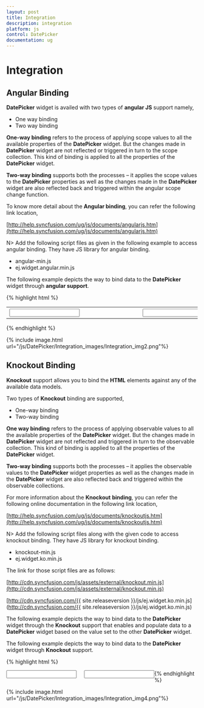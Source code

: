 ```yaml
---
layout: post
title: Integration
description: integration
platform: js
control: DatePicker
documentation: ug
---
```


# Integration

## Angular Binding

**DatePicker** widget is availed with two types of **angular JS** support namely, 

* One way binding
* Two way binding 

**One-way binding** refers to the process of applying scope values to all the available properties of the **DatePicker** widget. But the changes made in **DatePicker** widget are not reflected or triggered in turn to the scope collection. This kind of binding is applied to all the properties of the **DatePicker** widget.

**Two-way binding** supports both the processes – it applies the scope values to the **DatePicker** properties as well as the changes made in the **DatePicker** widget are also reflected back and triggered within the angular scope change function.

To know more detail about the **Angular binding**, you can refer the following link location,

[http://help.syncfusion.com/ug/js/documents/angularjs.htm](http://help.syncfusion.com/ug/js/documents/angularjs.htm)

N> Add the following script files as given in the following example to access angular binding. They have JS library for angular binding.

* angular-min.js
* ej.widget.angular.min.js

The following example depicts the way to bind data to the **DatePicker** widget through **angular support**.

{% highlight html %}

<!doctype html>
<html xmlns="http://www.w3.org/1999/xhtml" ng-app="DateCtrl">
   <head>
      <title>Essential Studio for JavaScript : DatePicker - Angular</title>
      <!-- style sheet for default theme(flat azure) -->
      <link href="http://cdn.syncfusion.com/{{ site.releaseversion }}/js/web/flat-azure/ej.web.all.min.css" rel="stylesheet" />
      <!--scripts-->
      <script src="http://cdn.syncfusion.com/js/assets/external/jquery-1.10.2.min.js"> </script>
      <script src="http://cdn.syncfusion.com/js/assets/external/jquery.globalize.min.js"></script>
      <script src="http://cdn.syncfusion.com/js/assets/external/jquery.easing.1.3.min.js"> </script>
      <script src="http://cdn.syncfusion.com/js/assets/external/angular.min.js"> </script>
      <script src="http://cdn.syncfusion.com/{{ site.releaseversion }}/js/web/ej.web.all.min.js"></script>
      <script src="http://cdn.syncfusion.com/{{ site.releaseversion }}/js/ej.widget.angular.min.js"></script>
   </head>
   <body ng-controller="DatePickerCtrl">
      <table>
         <th>
            <div id="control">
               <input id="datepicker" ej-datepicker e-value="dateValue" e-enablestrictmode="true" />
            </div>
         </th>
         <th>
            <div id="binding">
               <input id="datepicker1" ej-datepicker e-value="dateValue" e-enablestrictmode="true" />
            </div>
         </th>
      </table>
      <script type="text/javascript">
         angular.module('DateCtrl', ['ejangular'])
          .controller('DatePickerCtrl', function ($scope) {
              $scope.dateValue = "2/3/2013";
          });
      </script>
      <style type="text/css" class="cssStyles">
         #binding {
               margin-left: 150px;
         }
      </style>
   </body>
</html>

{% endhighlight %}



{% include image.html url="/js/DatePicker/Integration_images/Integration_img2.png"%}

## Knockout Binding

**Knockout** support allows you to bind the **HTML** elements against any of the available data models.

Two types of **Knockout** binding are supported,

* One-way binding
* Two-way binding

**One way binding** refers to the process of applying observable values to all the available properties of the **DatePicker** widget. But the changes made in **DatePicker** widget are not reflected and triggered in turn to the observable collection. This kind of binding is applied to all the properties of the **DatePicker** widget.

**Two-way binding** supports both the processes – it applies the observable values to the **DatePicker** widget properties as well as the changes made in the **DatePicker** widget are also reflected back and triggered within the observable collections. 

For more information about the **Knockout** **binding**, you can refer the following online documentation in the following link location,

[http://help.syncfusion.com/ug/js/documents/knockoutjs.htm](http://help.syncfusion.com/ug/js/documents/knockoutjs.htm)

N> Add the following script files along with the given code to access knockout binding. They have JS library for knockout binding.

* knockout-min.js
* ej.widget.ko.min.js

The link for those script files are as follows:

[http://cdn.syncfusion.com/js/assets/external/knockout.min.js](http://cdn.syncfusion.com/js/assets/external/knockout.min.js)

[http://cdn.syncfusion.com/{{ site.releaseversion }}/js/ej.widget.ko.min.js](http://cdn.syncfusion.com/{{ site.releaseversion }}/js/ej.widget.ko.min.js)

The following example depicts the way to bind data to the **DatePicker** widget through the **Knockout** support that enables and populate data to a **DatePicker** widget based on the value set to the other **DatePicker** widget.

The following example depicts the way to bind data to the **DatePicker** widget through **Knockout** support.

{% highlight html %}

<!DOCTYPE html>
<html xmlns="http://www.w3.org/1999/xhtml">
   <head>
      <link href="http://cdn.syncfusion.com/{{ site.releaseversion }}/js/web/flat-azure/ej.web.all.min.css" rel="stylesheet" />
      <script src="http://cdn.syncfusion.com/js/assets/external/jquery-1.10.2.min.js"></script>
      <script src="http://cdn.syncfusion.com/js/assets/external/jquery.globalize.min.js"> </script>
      <script src="http://cdn.syncfusion.com/js/assets/external/jquery.easing.1.3.min.js"> </script>
      <script src="http://cdn.syncfusion.com/js/assets/external/knockout.min.js"></script>
      <script src="http://cdn.syncfusion.com/{{ site.releaseversion }}/js/web/ej.web.all.min.js"> </script>
      <script src="http://cdn.syncfusion.com/{{ site.releaseversion }}/js/ej.widget.ko.min.js"></script>
   </head>
   <body>
      <div class="control" style="float: left">
         <div class="ctrllabel"></div>
         <input id="datepicker1" data-bind="ejDatePicker: { value: value, enableStrictMode: true }" />
      </div>
      <div class="control" style="float: left; margin-left: 20px; height: 30px">
         <div class="ctrllabel"></div>
         <input id="datepicker2" data-bind="ejDatePicker: { value: value, enableStrictMode: true }" />
      </div>
      <script type="text/javascript">
         window.viewModel = {
             value: ko.observable(new Date(2014, 05, 15))
         };
         $(function () {
             // declaration
             ko.applyBindings(viewModel);
         });
      </script>
   </body>
</html>

{% endhighlight %}





{% include image.html url="/js/DatePicker/Integration_images/Integration_img4.png"%}

